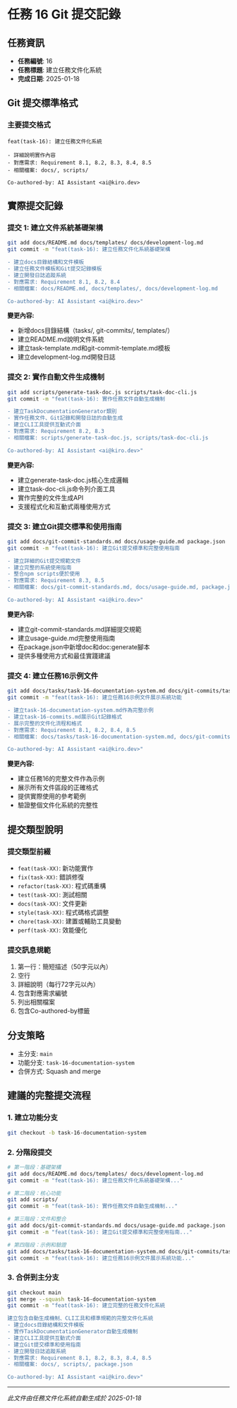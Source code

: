 # 任務 16 Git 提交記錄

## 任務資訊
- **任務編號**: 16
- **任務標題**: 建立任務文件化系統
- **完成日期**: 2025-01-18

## Git 提交標準格式

### 主要提交格式
```
feat(task-16): 建立任務文件化系統

- 詳細說明實作內容
- 對應需求: Requirement 8.1, 8.2, 8.3, 8.4, 8.5
- 相關檔案: docs/, scripts/

Co-authored-by: AI Assistant <ai@kiro.dev>
```

## 實際提交記錄

### 提交 1: 建立文件系統基礎架構
```bash
git add docs/README.md docs/templates/ docs/development-log.md
git commit -m "feat(task-16): 建立任務文件化系統基礎架構

- 建立docs目錄結構和文件模板
- 建立任務文件模板和Git提交記錄模板
- 建立開發日誌追蹤系統
- 對應需求: Requirement 8.1, 8.2, 8.4
- 相關檔案: docs/README.md, docs/templates/, docs/development-log.md

Co-authored-by: AI Assistant <ai@kiro.dev>"
```

**變更內容:**
- 新增docs目錄結構（tasks/, git-commits/, templates/）
- 建立README.md說明文件系統
- 建立task-template.md和git-commit-template.md模板
- 建立development-log.md開發日誌

### 提交 2: 實作自動文件生成機制
```bash
git add scripts/generate-task-doc.js scripts/task-doc-cli.js
git commit -m "feat(task-16): 實作任務文件自動生成機制

- 建立TaskDocumentationGenerator類別
- 實作任務文件、Git記錄和開發日誌的自動生成
- 建立CLI工具提供互動式介面
- 對應需求: Requirement 8.2, 8.3
- 相關檔案: scripts/generate-task-doc.js, scripts/task-doc-cli.js

Co-authored-by: AI Assistant <ai@kiro.dev>"
```

**變更內容:**
- 建立generate-task-doc.js核心生成邏輯
- 建立task-doc-cli.js命令列介面工具
- 實作完整的文件生成API
- 支援程式化和互動式兩種使用方式

### 提交 3: 建立Git提交標準和使用指南
```bash
git add docs/git-commit-standards.md docs/usage-guide.md package.json
git commit -m "feat(task-16): 建立Git提交標準和完整使用指南

- 建立詳細的Git提交規範文件
- 建立完整的系統使用指南
- 整合npm scripts便於使用
- 對應需求: Requirement 8.3, 8.5
- 相關檔案: docs/git-commit-standards.md, docs/usage-guide.md, package.json

Co-authored-by: AI Assistant <ai@kiro.dev>"
```

**變更內容:**
- 建立git-commit-standards.md詳細提交規範
- 建立usage-guide.md完整使用指南
- 在package.json中新增doc和doc:generate腳本
- 提供多種使用方式和最佳實踐建議

### 提交 4: 建立任務16示例文件
```bash
git add docs/tasks/task-16-documentation-system.md docs/git-commits/task-16-commits.md
git commit -m "feat(task-16): 建立任務16示例文件展示系統功能

- 建立task-16-documentation-system.md作為完整示例
- 建立task-16-commits.md展示Git記錄格式
- 展示完整的文件化流程和格式
- 對應需求: Requirement 8.1, 8.2, 8.4, 8.5
- 相關檔案: docs/tasks/task-16-documentation-system.md, docs/git-commits/task-16-commits.md

Co-authored-by: AI Assistant <ai@kiro.dev>"
```

**變更內容:**
- 建立任務16的完整文件作為示例
- 展示所有文件區段的正確格式
- 提供實際使用的參考範例
- 驗證整個文件化系統的完整性

## 提交類型說明

### 提交類型前綴
- `feat(task-XX)`: 新功能實作
- `fix(task-XX)`: 錯誤修復
- `refactor(task-XX)`: 程式碼重構
- `test(task-XX)`: 測試相關
- `docs(task-XX)`: 文件更新
- `style(task-XX)`: 程式碼格式調整
- `chore(task-XX)`: 建置或輔助工具變動
- `perf(task-XX)`: 效能優化

### 提交訊息規範
1. 第一行：簡短描述（50字元以內）
2. 空行
3. 詳細說明（每行72字元以內）
4. 包含對應需求編號
5. 列出相關檔案
6. 包含Co-authored-by標籤

## 分支策略
- 主分支: `main`
- 功能分支: `task-16-documentation-system`
- 合併方式: Squash and merge

## 建議的完整提交流程

### 1. 建立功能分支
```bash
git checkout -b task-16-documentation-system
```

### 2. 分階段提交
```bash
# 第一階段：基礎架構
git add docs/README.md docs/templates/ docs/development-log.md
git commit -m "feat(task-16): 建立任務文件化系統基礎架構..."

# 第二階段：核心功能
git add scripts/
git commit -m "feat(task-16): 實作任務文件自動生成機制..."

# 第三階段：文件和整合
git add docs/git-commit-standards.md docs/usage-guide.md package.json
git commit -m "feat(task-16): 建立Git提交標準和完整使用指南..."

# 第四階段：示例和驗證
git add docs/tasks/task-16-documentation-system.md docs/git-commits/task-16-commits.md
git commit -m "feat(task-16): 建立任務16示例文件展示系統功能..."
```

### 3. 合併到主分支
```bash
git checkout main
git merge --squash task-16-documentation-system
git commit -m "feat(task-16): 建立完整的任務文件化系統

建立包含自動生成機制、CLI工具和標準規範的完整文件化系統
- 建立docs目錄結構和文件模板
- 實作TaskDocumentationGenerator自動生成機制
- 建立CLI工具提供互動式介面
- 建立Git提交標準和使用指南
- 建立開發日誌追蹤系統
- 對應需求: Requirement 8.1, 8.2, 8.3, 8.4, 8.5
- 相關檔案: docs/, scripts/, package.json

Co-authored-by: AI Assistant <ai@kiro.dev>"
```

---
*此文件由任務文件化系統自動生成於 2025-01-18*